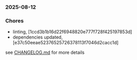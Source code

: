 ### 2025-08-12

### Chores
+ linting, [1ccd3b1b16d22f6948820e777f728f425197853d]
+ dependencies updated, [e37c50eeae52376525726378113f7046d2cacc1d]

see <a href='https://github.com/mrjackwills/leafcast_vue/blob/main/CHANGELOG.md'>CHANGELOG.md</a> for more details
